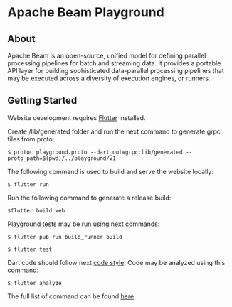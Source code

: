 <!--
    Licensed to the Apache Software Foundation (ASF) under one
    or more contributor license agreements.  See the NOTICE file
    distributed with this work for additional information
    regarding copyright ownership.  The ASF licenses this file
    to you under the Apache License, Version 2.0 (the
    "License"); you may not use this file except in compliance
    with the License.  You may obtain a copy of the License at

      http://www.apache.org/licenses/LICENSE-2.0

    Unless required by applicable law or agreed to in writing,
    software distributed under the License is distributed on an
    "AS IS" BASIS, WITHOUT WARRANTIES OR CONDITIONS OF ANY
    KIND, either express or implied.  See the License for the
    specific language governing permissions and limitations
    under the License.
-->

# Apache Beam Playground

## About

Apache Beam is an open-source, unified model for defining parallel processing pipelines for batch and streaming data.
It provides a portable API layer for building sophisticated data-parallel processing pipelines that may be executed across a diversity of execution engines, or runners.

## Getting Started

Website development requires [Flutter](https://flutter.dev/docs/get-started/install) installed.

Create /lib/generated folder and run the next command to generate grpc files from proto:

`$ protoc playground.proto --dart_out=grpc:lib/generated --proto_path=$(pwd)/../playground/v1`

The following command is used to build and serve the website locally:

`$ flutter run`

Run the following command to generate a release build:

`$flutter build web`

Playground tests may be run using next commands:

`$ flutter pub run build_runner build`

`$ flutter test`

Dart code should follow next [code style](https://dart-lang.github.io/linter/lints/index.html). Code may be analyzed using this command:

`$ flutter analyze`

The full list of command can be found [here](https://flutter.dev/docs/reference/flutter-cli)
